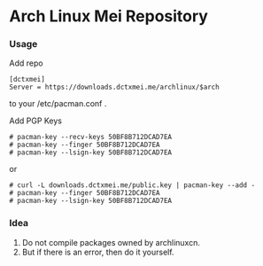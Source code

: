 Arch Linux Mei Repository
====

### Usage

Add repo

```
[dctxmei]
Server = https://downloads.dctxmei.me/archlinux/$arch
```

to your /etc/pacman.conf .

Add PGP Keys

```
# pacman-key --recv-keys 50BF8B712DCAD7EA
# pacman-key --finger 50BF8B712DCAD7EA
# pacman-key --lsign-key 50BF8B712DCAD7EA
```

or

```
# curl -L downloads.dctxmei.me/public.key | pacman-key --add -
# pacman-key --finger 50BF8B712DCAD7EA
# pacman-key --lsign-key 50BF8B712DCAD7EA
```

### Idea

1. Do not compile packages owned by archlinuxcn.
2. But if there is an error, then do it yourself.
